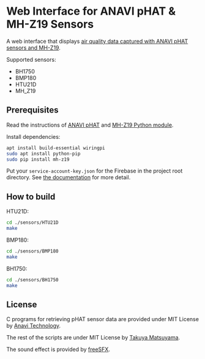# Web Interface for ANAVI pHAT & MH-Z19 Sensors

A web interface that displays [air quality data captured with ANAVI pHAT sensors and MH-Z19](https://www.crowdsupply.com/anavi-technology/infrared-phat).

Supported sensors:

- BH1750
- BMP180
- HTU21D
- MH_Z19

## Prerequisites

Read the instructions of [ANAVI pHAT](https://github.com/AnaviTechnology/anavi-examples) and [MH-Z19 Python module](https://pypi.org/project/mh-z19/).

Install dependencies:

```sh
apt install build-essential wiringpi
sudo apt install python-pip
sudo pip install mh-z19
```

Put your `service-account-key.json` for the Firebase in the project root directory.
See [the documentation](https://cloud.google.com/iam/docs/creating-managing-service-account-keys) for more detail.

## How to build

HTU21D:

```sh
cd ./sensors/HTU21D
make
```

BMP180:

```sh
cd ./sensors/BMP180
make
```

BH1750:

```sh
cd ./sensors/BH1750
make
```

## License

C programs for retrieving pHAT sensor data are provided under MIT License by [Anavi Technology](https://github.com/AnaviTechnology/anavi-examples).

The rest of the scripts are under MIT License by [Takuya Matsuyama](https://twitter.com/inkdrop_app).

The sound effect is provided by [freeSFX](https://www.freesfx.co.uk/).
